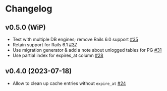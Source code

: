 # Changelog

## v0.5.0 (WiP)

- Test with multiple DB engines; remove Rails 6.0 support [#35](https://github.com/bsm/activesupport-cache-database/pull/35)
- Retain support for Rails 6.1 [#37](https://github.com/bsm/activesupport-cache-database/pull/37)
- Use migration generator & add a note about unlogged tables for PG [#31](https://github.com/bsm/activesupport-cache-database/pull/31)
- Use partial index for expires_at column [#28](https://github.com/bsm/activesupport-cache-database/pull/28)

## v0.4.0 (2023-07-18)

- Allow to clean up cache entries without `expire_at` [#24](https://github.com/bsm/activesupport-cache-database/pull/24)
